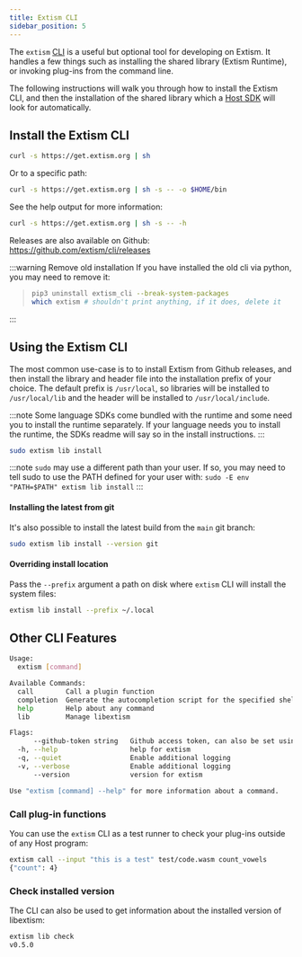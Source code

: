 ```yaml
---
title: Extism CLI
sidebar_position: 5
---
```


The `extism` [CLI](https://github.com/extism/cli) is a useful but optional tool for developing on Extism.
It handles a few things such as installing the shared library (Extism Runtime), or invoking plug-ins from the command line.

The following instructions will walk you through how to install the Extism CLI, and then the installation of the shared library which a [Host SDK](/docs/concepts/host-sdk) will look for automatically.

## Install the Extism CLI

```sh
curl -s https://get.extism.org | sh
```

Or to a specific path:

```sh
curl -s https://get.extism.org | sh -s -- -o $HOME/bin
```

See the help output for more information:

```sh
curl -s https://get.extism.org | sh -s -- -h
```

Releases are also available on Github: https://github.com/extism/cli/releases

:::warning Remove old installation
If you have installed the old cli via python, you may need to remove it:
>   ```sh
>   pip3 uninstall extism_cli --break-system-packages
>   which extism # shouldn't print anything, if it does, delete it
>   ```
:::

## Using the Extism CLI

The most common use-case is to to install Extism from Github releases, and then install the library and header file into the installation prefix of your choice. The default prefix is `/usr/local`, so libraries will be installed to `/usr/local/lib` and the header will be installed to `/usr/local/include`.

:::note
Some language SDKs come bundled with the runtime and some need you to install the runtime separately.
If your language needs you to install the runtime, the SDKs readme will say so in the install instructions.
:::


```sh
sudo extism lib install
```

:::note
`sudo` may use a different path than your user. If so, you may need to tell sudo to use the PATH defined for your user with: `sudo -E env "PATH=$PATH" extism lib install`
:::

#### Installing the latest from git

It's also possible to install the latest build from the `main` git branch:

```sh
sudo extism lib install --version git
```

#### Overriding install location

Pass the `--prefix` argument a path on disk where `extism` CLI will install the system files:

```sh
extism lib install --prefix ~/.local
```

## Other CLI Features

```sh
Usage:
  extism [command]

Available Commands:
  call        Call a plugin function
  completion  Generate the autocompletion script for the specified shell
  help        Help about any command
  lib         Manage libextism

Flags:
      --github-token string   Github access token, can also be set using the $GITHUB_TOKEN env variable
  -h, --help                  help for extism
  -q, --quiet                 Enable additional logging
  -v, --verbose               Enable additional logging
      --version               version for extism

Use "extism [command] --help" for more information about a command.
```

### Call plug-in functions

You can use the `extism` CLI as a test runner to check your plug-ins outside of any Host program:

```sh
extism call --input "this is a test" test/code.wasm count_vowels
{"count": 4}
```

### Check installed version

The CLI can also be used to get information about the installed version of libextism:

```sh
extism lib check
v0.5.0
```
